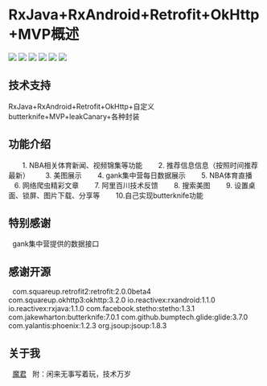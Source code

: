 # RxJava+RxAndroid+Retrofit+OkHttp+MVP概述
![](http://upload-images.jianshu.io/upload_images/3278692-3a0d5e9414a05408.png?imageMogr2/auto-orient/strip%7CimageView2/2/w/1240)
![](http://upload-images.jianshu.io/upload_images/3278692-7ee3a1486389b339.png?imageMogr2/auto-orient/strip%7CimageView2/2/w/1240)
![](http://upload-images.jianshu.io/upload_images/3278692-18ea9e6c4e05e48b.png?imageMogr2/auto-orient/strip%7CimageView2/2/w/1240)
![](http://upload-images.jianshu.io/upload_images/3278692-148ef8b741eaccbd.png?imageMogr2/auto-orient/strip%7CimageView2/2/w/1240)
![](http://upload-images.jianshu.io/upload_images/3278692-a15553100a2c0189.png?imageMogr2/auto-orient/strip%7CimageView2/2/w/1240)
![](http://upload-images.jianshu.io/upload_images/3278692-57da8e74d5c570a8.png?imageMogr2/auto-orient/strip%7CimageView2/2/w/1240)


## 技术支持
   RxJava+RxAndroid+Retrofit+OkHttp+自定义butterknife+MVP+leakCanary+各种封装
   
## 功能介绍
        1. NBA相关体育新闻、视频锦集等功能
        2. 推荐信息信息（按照时间推荐最新）
        3. 美图展示
        4. gank集中营每日数据展示
        5. NBA体育直播
        6. 网络爬虫精彩文章
        7. 阿里百川技术反馈
        8. 搜索美图
        9. 设置桌面、锁屏、图片下载、分享等
        10.自己实现butterknife功能

## 特别感谢
   gank集中营提供的数据接口
   
## 感谢开源
   com.squareup.retrofit2:retrofit:2.0.0beta4
   com.squareup.okhttp3:okhttp:3.2.0
   io.reactivex:rxandroid:1.1.0
   io.reactivex:rxjava:1.1.0
   com.facebook.stetho:stetho:1.3.1
   com.jakewharton:butterknife:7.0.1
   com.github.bumptech.glide:glide:3.7.0
   com.yalantis:phoenix:1.2.3
   org.jsoup:jsoup:1.8.3
   
## 关于我
   <a href="http://www.jianshu.com/p/8fe64be36301">魔君</a>
   附：闲来无事写着玩，技术万岁

